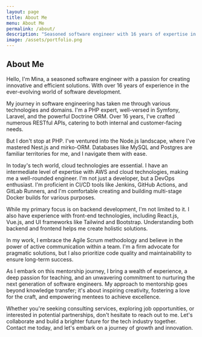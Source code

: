```yaml
---
layout: page
title: About Me
menu: About Me
permalink: /about/
description: "Seasoned software engineer with 16 years of expertise in PHP, Node.js, AWS, CI/CD, and more. Offering mentorship and open to consulting, job opportunities, and partnerships. Let's connect for tech excellence!"
image: /assets/portfolio.png
---
```


## About Me

Hello, I'm Mina, a seasoned software engineer with a passion for creating innovative and efficient solutions. With over 16 years of experience in the ever-evolving world of software development.

My journey in software engineering has taken me through various technologies and domains. I'm a PHP expert, well-versed in Symfony, Laravel, and the powerful Doctrine ORM. Over 16 years, I've crafted numerous RESTful APIs, catering to both internal and customer-facing needs.

But I don't stop at PHP. I've ventured into the Node.js landscape, where I've mastered Nest.js and mirko-ORM. Databases like MySQL and Postgres are familiar territories for me, and I navigate them with ease.

In today's tech world, cloud technologies are essential. I have an intermediate level of expertise with AWS and cloud technologies, making me a well-rounded engineer. I'm not just a developer, but a DevOps enthusiast. I'm proficient in CI/CD tools like Jenkins, GitHub Actions, and GitLab Runners, and I'm comfortable creating and building multi-stage Docker builds for various purposes.

While my primary focus is on backend development, I'm not limited to it. I also have experience with front-end technologies, including React.js, Vue.js, and UI frameworks like Tailwind and Bootstrap. Understanding both backend and frontend helps me create holistic solutions.

In my work, I embrace the Agile Scrum methodology and believe in the power of active communication within a team. I'm a firm advocate for pragmatic solutions, but I also prioritize code quality and maintainability to ensure long-term success.

As I embark on this mentorship journey, I bring a wealth of experience, a deep passion for teaching, and an unwavering commitment to nurturing the next generation of software engineers. My approach to mentorship goes beyond knowledge transfer; it's about inspiring creativity, fostering a love for the craft, and empowering mentees to achieve excellence.

Whether you're seeking consulting services, exploring job opportunities, or interested in potential partnerships, don't hesitate to reach out to me. Let's collaborate and build a brighter future for the tech industry together. Contact me today, and let's embark on a journey of growth and innovation.
